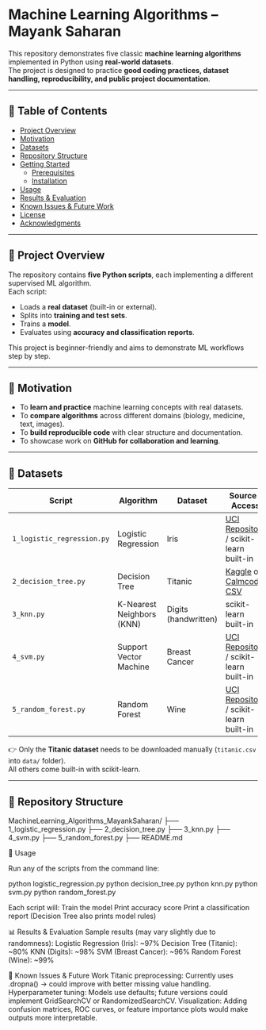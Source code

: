 # Machine Learning Algorithms – Mayank Saharan

This repository demonstrates five classic **machine learning algorithms** implemented in Python using **real-world datasets**.  
The project is designed to practice **good coding practices, dataset handling, reproducibility, and public project documentation**.

---

## 📑 Table of Contents

- [Project Overview](#project-overview)  
- [Motivation](#motivation)  
- [Datasets](#datasets)  
- [Repository Structure](#repository-structure)  
- [Getting Started](#getting-started)  
  - [Prerequisites](#prerequisites)  
  - [Installation](#installation)  
- [Usage](#usage)  
- [Results & Evaluation](#results--evaluation)  
- [Known Issues & Future Work](#known-issues--future-work)  
- [License](#license)  
- [Acknowledgments](#acknowledgments)

---

## 📘 Project Overview

The repository contains **five Python scripts**, each implementing a different supervised ML algorithm.  
Each script:
- Loads a **real dataset** (built-in or external).  
- Splits into **training and test sets**.  
- Trains a **model**.  
- Evaluates using **accuracy and classification reports**.  

This project is beginner-friendly and aims to demonstrate ML workflows step by step.

---

## 🎯 Motivation

- To **learn and practice** machine learning concepts with real datasets.  
- To **compare algorithms** across different domains (biology, medicine, text, images).  
- To **build reproducible code** with clear structure and documentation.  
- To showcase work on **GitHub for collaboration and learning**.  

---

## 📂 Datasets

| Script                    | Algorithm                  | Dataset              | Source / Access |
|----------------------------|----------------------------|----------------------|-----------------|
| `1_logistic_regression.py` | Logistic Regression        | Iris                 | [UCI Repository](https://archive.ics.uci.edu/ml/datasets/iris) / scikit-learn built-in |
| `2_decision_tree.py`       | Decision Tree              | Titanic              | [Kaggle](https://www.kaggle.com/competitions/titanic) or [Calmcode CSV](https://calmcode.io/static/data/titanic.csv) |
| `3_knn.py`                 | K-Nearest Neighbors (KNN)  | Digits (handwritten) | scikit-learn built-in |
| `4_svm.py`                 | Support Vector Machine     | Breast Cancer        | [UCI Repository](https://archive.ics.uci.edu/ml/datasets/Breast+Cancer+Wisconsin+%28Diagnostic%29) / scikit-learn built-in |
| `5_random_forest.py`       | Random Forest              | Wine                 | [UCI Repository](https://archive.ics.uci.edu/ml/datasets/wine) / scikit-learn built-in |

👉 Only the **Titanic dataset** needs to be downloaded manually (`titanic.csv` into `data/` folder).  
All others come built-in with scikit-learn.

---

## 📁 Repository Structure

MachineLearning_Algorithms_MayankSaharan/
├── 1_logistic_regression.py
├── 2_decision_tree.py
├── 3_knn.py
├── 4_svm.py
├── 5_random_forest.py
├── README.md

🚀 Usage

Run any of the scripts from the command line:

python logistic_regression.py
python decision_tree.py
python knn.py
python svm.py
python random_forest.py

Each script will:
Train the model
Print accuracy score
Print a classification report
(Decision Tree also prints model rules)

📊 Results & Evaluation
Sample results (may vary slightly due to randomness):
Logistic Regression (Iris): ~97%
Decision Tree (Titanic): ~80%
KNN (Digits): ~98%
SVM (Breast Cancer): ~96%
Random Forest (Wine): ~99%

🔧 Known Issues & Future Work
Titanic preprocessing: Currently uses .dropna() → could improve with better missing value handling.
Hyperparameter tuning: Models use defaults; future versions could implement GridSearchCV or RandomizedSearchCV.
Visualization: Adding confusion matrices, ROC curves, or feature importance plots would make outputs more interpretable.
